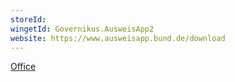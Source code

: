 ```yaml
---
storeId: 
wingetId: Governikus.AusweisApp2
website: https://www.ausweisapp.bund.de/download
---
```


[Office](../Office.md)